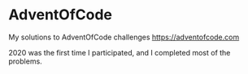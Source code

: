 # AdventOfCode
My solutions to AdventOfCode challenges https://adventofcode.com

2020 was the first time I participated, and I completed most of the problems.
